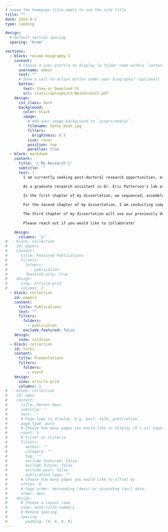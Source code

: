 ```yaml
---
# Leave the homepage title empty to use the site title
title: ""
date: 2024-8-1
type: landing

design:
  # Default section spacing
  spacing: "6rem"

sections:
  - block: resume-biography-3
    content:
      # Choose a user profile to display (a folder name within `content/authors/`)
      username: admin
      text: ""
      # Show a call-to-action button under your biography? (optional)
      button:
        text: View or Download CV
        url: static/uploads/CV/NAJohnsonCV.pdf
    design:
      css_class: dark
      background:
        color: black
        image:
          # Add your image background to `assets/media/`.
          filename: Sunny_boat.jpg
          filters:
            brightness: 0.5
          size: cover
          position: top
          parallax: true
  - block: markdown
    content:
      title: '🌿 My Research 🧬'
      subtitle: ''
      text: |-
        I am currently seeking post-doctoral research opportunities, especially those related to rapid adaptation in plants, machine learning with omic data, bioinformatics, and climate change. Please reach out if you have a position you think I would be a good fit for. Thank you!
        
        As a graduate research assistant in Dr. Eric Patterson's lab at Michigan State University, I utilize a range of computational approaches for comparative genomics of weedy and non-           weedy plant genomes to understand the adaptive capabilities of weeds.

        In the first chapter of my dissertation, we sequenced, assembled, and annotated chromosome-level genomes for a glyphosate-resistant individual and a glyphosate-susceptible individual of *Eleusine indica* (goosegrass), a significant weed of rice, cotton, and turf. We also re-sequenced and generated RNA-seq for eight individuals of each population to observe structural variation surrounding the gene *5-enolpyruvylshikimate-3-phosphate synthase* (*EPSPS*), which produces the target protein of glyphosate. We found that in glyphosate-resistant goosegrass, the ~40Kbp surrounding *EPSPS* and a ~30Kbp region located ~1Mbp away from the native location of *EPSPS* are transclocated from their native locations on chromosome three to the subtelomere of chromosome three where they are fused into a 100Kbp unit and subsequently duplicated. This work supports that the unique structural variation we found results in *EPSPS* being duplicated ~25 times and overexpressed in all glyphosate-resistant indivuals and none of the glyphosate-susceptible individuals. I co-first authored this work in *Nature Communications* in August 2023, just in time for my comprehensive exam 😁

        For the second chapter of my dissertation, I am conducting comparative genomics analyses to observe genomic patterns of adaptation and domestication within the *Chenopodium* genus. There are several crop, weed, and wild plants of varying ploidy within this genus with publicly available genomic resources, making *Chenopodium* an ideal genus for comparative genomics related to domestication and adaptation. So far, we (the International Weed Genomics Consortium) have produced an annotated chromosome-level genome for *Chenopodium album*, an economically-significant cosmopolitan allohexaploid weed. We used this genome with other *Chenopodium* genomes to reveal subgenomic evolutionary relationships through synteny and phylogeny, gene divergence and conservation with dN/dS and enrichment, and unique and shared segmental duplications among species. This work is nearing completion, forming a story about rapid adaptation and domestication in agronomic weeds and resulting in new computational pipelines to make such analyses more approachable for non-computational biologists.

        The third chapter of my dissertation will use our previously developed pipelines and a transfer learning approach with over 60 chromosome-level genomes from diverse weed species produced by our group and just as many genomes of related non-weeds to analyze broad patterns related to rapid adapation in weeds. I am very excited about this project and I will make sure to release an update once the project nears the preprint phase.
        
        Please reach out if you would like to collaborate!

    design:
      columns: '1'
#  - block: collection
#    id: papers
#    content:
#      title: Featured Publications
#      filters:
#        folders:
#          - publication
#        featured_only: true
#    design:
#      view: article-grid
#      columns: 2
  - block: collection
    id: papers
    content:
      title: Publications
      text: ""
      filters:
        folders:
          - publication
        exclude_featured: false
    design:
      view: citation
  - block: collection
    id: talks
    content:
      title: Presentations
      filters:
        folders:
          - event
    design:
      view: article-grid
      columns: 1
#  - block: collection
#    id: news
#    content:
#      title: Recent News
#      subtitle: ''
#      text: ''
#      # Page type to display. E.g. post, talk, publication...
#      page_type: post
#      # Choose how many pages you would like to display (0 = all pages)
#      count: 5
#      # Filter on criteria
#      filters:
#        author: ""
#        category: ""
#        tag: ""
#        exclude_featured: false
#        exclude_future: false
#        exclude_past: false
#        publication_type: ""
#      # Choose how many pages you would like to offset by
#      offset: 0
#      # Page order: descending (desc) or ascending (asc) date.
#      order: desc
#    design:
#      # Choose a layout view
#      view: date-title-summary
#      # Reduce spacing
#      spacing:
#        padding: [0, 0, 0, 0]
---
```

